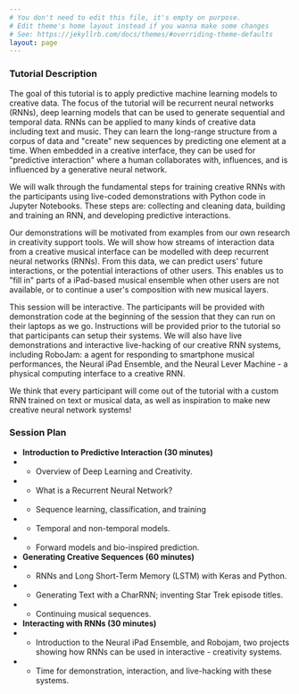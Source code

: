 ```yaml
---
# You don't need to edit this file, it's empty on purpose.
# Edit theme's home layout instead if you wanna make some changes
# See: https://jekyllrb.com/docs/themes/#overriding-theme-defaults
layout: page
---
```


### Tutorial Description

The goal of this tutorial is to apply predictive machine learning models to creative data. The focus of the tutorial will be recurrent neural networks (RNNs), deep learning models that can be used to generate sequential and temporal data. RNNs can be applied to many kinds of creative data including text and music. They can learn the long-range structure from a corpus of data and "create" new sequences by predicting one element at a time. When embedded in a creative interface, they can be used for "predictive interaction" where a human collaborates with, influences, and is influenced by a generative neural network.

We will walk through the fundamental steps for training creative RNNs with the participants using live-coded demonstrations with Python code in Jupyter Notebooks. These steps are: collecting and cleaning data, building and training an RNN, and developing predictive interactions.

Our demonstrations will be motivated from examples from our own research in creativity support tools. We will show how streams of interaction data from a creative musical interface can be modelled with deep recurrent neural networks (RNNs). From this data, we can predict users' future interactions, or the potential interactions of other users. This enables us to "fill in" parts of a iPad-based musical ensemble when other users are not available, or to continue a user's composition with new musical layers. 

This session will be interactive. The participants will be provided with demonstration code at the beginning of the session that they can run on their laptops as we go. Instructions will be provided prior to the tutorial so that participants can setup their systems. We will also have live demonstrations and interactive live-hacking of our creative RNN systems, including RoboJam: a agent for responding to smartphone musical performances, the Neural iPad Ensemble, and the Neural Lever Machine - a physical computing interface to a creative RNN. 

We think that every participant will come out of the tutorial with a custom RNN trained on text or musical data, as well as inspiration to make new creative neural network systems!

### Session Plan

- **Introduction to Predictive Interaction (30 minutes)**
- - Overview of Deep Learning and Creativity.
- - What is a Recurrent Neural Network?
- - Sequence learning, classification, and training
- - Temporal and non-temporal models.
- - Forward models and bio-inspired prediction.
- **Generating Creative Sequences (60 minutes)**
- - RNNs and Long Short-Term Memory (LSTM) with Keras and Python.
- - Generating Text with a CharRNN; inventing Star Trek episode titles.
- - Continuing musical sequences.
- **Interacting with RNNs (30 minutes)**
- - Introduction to the Neural iPad Ensemble, and Robojam, two projects showing how RNNs can be used in interactive - creativity systems.
- - Time for demonstration, interaction, and live-hacking with these systems.
